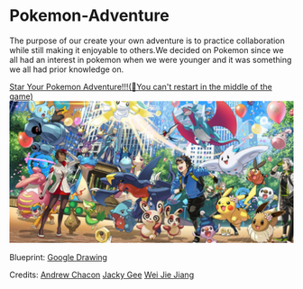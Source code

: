 # Pokemon-Adventure

The purpose of our create your own adventure is to practice collaboration while still making it enjoyable to others.We decided on Pokemon since we all had an interest in pokemon when we were younger and it was something we all had prior knowledge on.

[Star Your Pokemon Adventure!!!(🛑You can't restart in the middle of the game)](the-game/start.md)
![pokemon-adventure](https://raw.githubusercontent.com/weijiej2964/Pokemon-Adventure/main/img/pokemon-adventure.jpg)

Blueprint:
[Google Drawing](https://docs.google.com/drawings/d/1I4qrEeYWMke3QI7ERc5ke5DP4G8p4NyWD0l1Hy8Xefs/edit?ts=60784eba)

Credits:
[Andrew Chacon](https://github.com/andrewc4662)
[Jacky Gee](https://github.com/Jackyg1582)
[Wei Jie Jiang](https://github.com/weijiej2964)